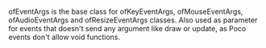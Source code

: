 ofEventArgs is the base class for ofKeyEventArgs, ofMouseEventArgs, ofAudioEventArgs and ofResizeEventArgs classes. Also used as parameter for events that doesn't send any argument like draw or update, as Poco events don't allow void functions.
